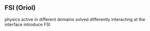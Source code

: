 ## FSI (Oriol)

physics active in different domains
solved differently
interacting at the interface
introduce FSI
